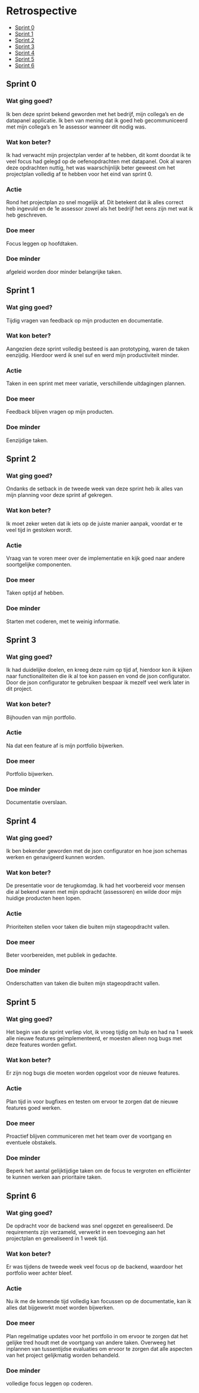 # Retrospective
- [Sprint 0](#sprint-0)
- [Sprint 1](#sprint-1)
- [Sprint 2](#sprint-2)
- [Sprint 3](#sprint-3)
- [Sprint 4](#sprint-4)
- [Sprint 5](#sprint-5)
- [Sprint 6](#sprint-6)

## Sprint 0
### Wat ging goed?
Ik ben deze sprint bekend geworden met het bedrijf, mijn collega’s en de datapanel applicatie. Ik ben van mening dat ik goed heb gecommuniceerd met mijn collega’s en 1e assessor wanneer dit nodig was.

### Wat kon beter?
Ik had verwacht mijn projectplan verder af te hebben, dit komt doordat ik te veel focus had gelegd op de oefenopdrachten met datapanel. Ook al waren deze opdrachten nuttig, het was waarschijnlijk beter geweest om het projectplan volledig af te hebben voor het eind van sprint 0.

### Actie
Rond het projectplan zo snel mogelijk af. Dit betekent dat ik alles correct heb ingevuld en de 1e assessor zowel als het bedrijf het eens zijn met wat ik heb geschreven.

### Doe meer
Focus leggen op hoofdtaken.

### Doe minder
afgeleid worden door minder belangrijke taken.

## Sprint 1
### Wat ging goed?
Tijdig vragen van feedback op mijn producten en documentatie.

### Wat kon beter?
Aangezien deze sprint volledig besteed is aan prototyping, waren de taken eenzijdig. Hierdoor werd ik snel suf en werd mijn productiviteit minder.

### Actie
Taken in een sprint met meer variatie, verschillende uitdagingen plannen.

### Doe meer
Feedback blijven vragen op mijn producten.

### Doe minder
Eenzijdige taken.

## Sprint 2
### Wat ging goed?
Ondanks de setback in de tweede week van deze sprint heb ik alles van mijn planning voor deze sprint af gekregen.

### Wat kon beter?
Ik moet zeker weten dat ik iets op de juiste manier aanpak, voordat er te veel tijd in gestoken wordt.

### Actie
Vraag van te voren meer over de implementatie en kijk goed naar andere soortgelijke componenten.

### Doe meer
Taken optijd af hebben.

### Doe minder
Starten met coderen, met te weinig informatie.

## Sprint 3
### Wat ging goed?
Ik had duidelijke doelen, en kreeg deze ruim op tijd af, hierdoor kon ik kijken naar functionaliteiten die ik al toe kon passen en vond de json configurator. Door de json configurator te gebruiken bespaar ik mezelf veel werk later in dit project.

### Wat kon beter?
Bijhouden van mijn portfolio.

### Actie
Na dat een feature af is mijn portfolio bijwerken.

### Doe meer
Portfolio bijwerken.

### Doe minder
Documentatie overslaan.

## Sprint 4
### Wat ging goed?
Ik ben bekender geworden met de json configurator en hoe json schemas werken en genavigeerd kunnen worden.
### Wat kon beter?
De presentatie voor de terugkomdag. Ik had het voorbereid voor mensen die al bekend waren met mijn opdracht (assessoren) en wilde door mijn huidige producten heen lopen. 
### Actie
Prioriteiten stellen voor taken die buiten mijn stageopdracht vallen.
### Doe meer
Beter voorbereiden, met publiek in gedachte.
### Doe minder
Onderschatten van taken die buiten mijn stageopdracht vallen.

## Sprint 5
### Wat ging goed?
Het begin van de sprint verliep vlot, ik vroeg tijdig om hulp en had na 1 week alle nieuwe features geïmplementeerd, er moesten alleen nog bugs met deze features worden gefixt.
### Wat kon beter?
Er zijn nog bugs die moeten worden opgelost voor de nieuwe features.
### Actie
Plan tijd in voor bugfixes en testen om ervoor te zorgen dat de nieuwe features goed werken.
### Doe meer
Proactief blijven communiceren met het team over de voortgang en eventuele obstakels.
### Doe minder
Beperk het aantal gelijktijdige taken om de focus te vergroten en efficiënter te kunnen werken aan prioritaire taken.

## Sprint 6
### Wat ging goed?
De opdracht voor de backend was snel opgezet en gerealiseerd. De requirements zijn verzameld, verwerkt in een toevoeging aan het projectplan en gerealiseerd in 1 week tijd.
### Wat kon beter?
Er was tijdens de tweede week veel focus op de backend, waardoor het portfolio weer achter bleef.
### Actie
Nu ik me de komende tijd volledig kan focussen op de documentatie, kan ik alles dat bijgewerkt moet worden bijwerken.
### Doe meer
Plan regelmatige updates voor het portfolio in om ervoor te zorgen dat het gelijke tred houdt met de voortgang van andere taken.
Overweeg het inplannen van tussentijdse evaluaties om ervoor te zorgen dat alle aspecten van het project gelijkmatig worden behandeld.
### Doe minder
volledige focus leggen op coderen.



